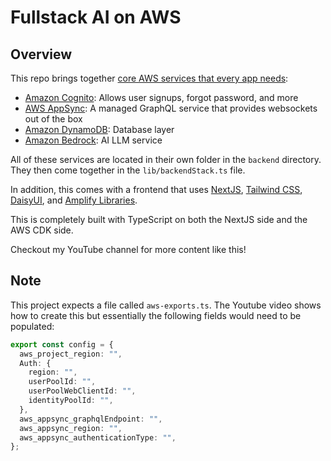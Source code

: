 # Fullstack AI on AWS

## Overview

This repo brings together [core AWS services that every app needs](https://youtube.com/shorts/DfwhE6yXcCM?si=ds2hBN2Ia2pIfdC3):

- [Amazon Cognito](https://aws.amazon.com/cognito/): Allows user signups, forgot password, and more
- [AWS AppSync](https://aws.amazon.com/appsync/): A managed GraphQL service that provides websockets out of the box
- [Amazon DynamoDB](https://aws.amazon.com/dynamodb/): Database layer
- [Amazon Bedrock](https://aws.amazon.com/bedrock/): AI LLM service

All of these services are located in their own folder in the `backend` directory. They then come together in the `lib/backendStack.ts` file.

In addition, this comes with a frontend that uses [NextJS](https://nextjs.org/), [Tailwind CSS](https://tailwindcss.com/), [DaisyUI](https://daisyui.com/), and [Amplify Libraries](https://docs.amplify.aws/).

This is completely built with TypeScript on both the NextJS side and the AWS CDK side.

Checkout my YouTube channel for more content like this!

## Note

This project expects a file called `aws-exports.ts`. The Youtube video shows how to create this but essentially the following fields would need to be populated:

```ts
export const config = {
  aws_project_region: "",
  Auth: {
    region: "",
    userPoolId: "",
    userPoolWebClientId: "",
    identityPoolId: "",
  },
  aws_appsync_graphqlEndpoint: "",
  aws_appsync_region: "",
  aws_appsync_authenticationType: "",
};
```
